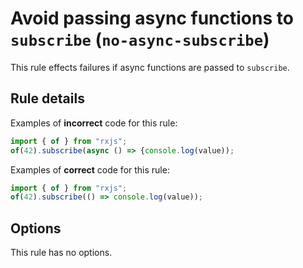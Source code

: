 # Avoid passing async functions to `subscribe` (`no-async-subscribe`)

This rule effects failures if async functions are passed to `subscribe`.

## Rule details

Examples of **incorrect** code for this rule:

```ts
import { of } from "rxjs";
of(42).subscribe(async () => {console.log(value));
```

Examples of **correct** code for this rule:

```ts
import { of } from "rxjs";
of(42).subscribe(() => console.log(value));
```

## Options

This rule has no options.